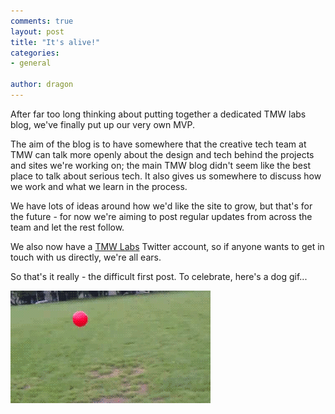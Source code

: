```yaml
---
comments: true
layout: post
title: "It's alive!"
categories:
- general

author: dragon
---
```


After far too long thinking about putting together a dedicated TMW labs blog, we've finally put up our very own MVP.

The aim of the blog is to have somewhere that the creative tech team at TMW can talk more openly about the design and tech behind the projects and sites we're working on; the main TMW blog didn't seem like the best place to talk about serious tech.  It also gives us somewhere to discuss how we work and what we learn in the process.

We have lots of ideas around how we'd like the site to grow, but that's for the future - for now we're aiming to post regular updates from across the team and let the rest follow.

We also now have a [TMW Labs](https://twitter.com/tmw_labs) Twitter account, so if anyone wants to get in touch with us directly, we're all ears.

So that's it really - the difficult first post.  To celebrate, here's a dog gif...

<img src="/img/dog.gif" />